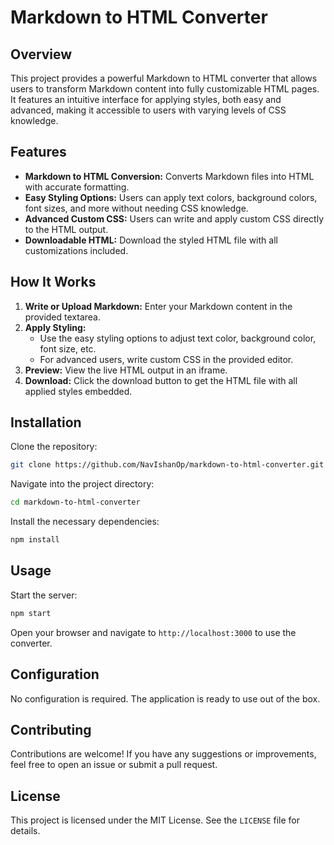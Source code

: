 # Markdown to HTML Converter

## Overview

This project provides a powerful Markdown to HTML converter that allows users to transform Markdown content into fully customizable HTML pages. It features an intuitive interface for applying styles, both easy and advanced, making it accessible to users with varying levels of CSS knowledge.

## Features

- **Markdown to HTML Conversion:** Converts Markdown files into HTML with accurate formatting.
- **Easy Styling Options:** Users can apply text colors, background colors, font sizes, and more without needing CSS knowledge.
- **Advanced Custom CSS:** Users can write and apply custom CSS directly to the HTML output.
- **Downloadable HTML:** Download the styled HTML file with all customizations included.

## How It Works

1. **Write or Upload Markdown:** Enter your Markdown content in the provided textarea.
2. **Apply Styling:**
   - Use the easy styling options to adjust text color, background color, font size, etc.
   - For advanced users, write custom CSS in the provided editor.
3. **Preview:** View the live HTML output in an iframe.
4. **Download:** Click the download button to get the HTML file with all applied styles embedded.

## Installation

Clone the repository:

```bash
git clone https://github.com/NavIshanOp/markdown-to-html-converter.git
```

Navigate into the project directory:

```bash
cd markdown-to-html-converter
```

Install the necessary dependencies:

```bash
npm install
```

## Usage

Start the server:
```bash
npm start
```
Open your browser and navigate to `http://localhost:3000` to use the converter.

## Configuration

No configuration is required. The application is ready to use out of the box.

## Contributing

Contributions are welcome! If you have any suggestions or improvements, feel free to open an issue or submit a pull request.

## License

This project is licensed under the MIT License. See the `LICENSE` file for details.